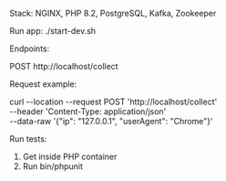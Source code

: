 Stack: NGINX, PHP 8.2, PostgreSQL, Kafka, Zookeeper

Run app: ./start-dev.sh

Endpoints:

POST http://localhost/collect

Request example:

curl --location --request POST 'http://localhost/collect' \
--header 'Content-Type: application/json' \
--data-raw '{"ip": "127.0.0.1", "userAgent": "Chrome"}'


Run tests:

1) Get inside PHP container
2) Run bin/phpunit